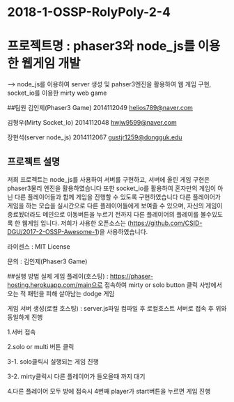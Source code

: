 # 2018-1-OSSP-RolyPoly-2-4
# 프로젝트명 : phaser3와 node_js를 이용한 웹게임 개발
--> node_js를 이용하여 server 생성 및 pahser3엔진을 활용하여 웹 게임 구현, socket_io를 이용한
mirty web game

##팀원
김인제(Phaser3 Game) 2014112049 helios789@naver.com

김형우(Mirty Socket_Io) 2014112048 hwjw9599@naver.com

장현석(server node_js) 2014112067 gustjr1259@dongguk.edu

## 프로젝트 설명
저희 프로젝트는 node_js를 사용하여 서버를 구현하고, 서버에 올린 게임 구현은 phaser3물리 엔진을 활용하였습니다
또한 socket_io를 활용하여 혼자만의 게임이 아닌 다른 플레이어들과 함께 게임을 진행할 수 있도록 구현하였습니다
다른 플레이어가 게임을 하는 모습을 실시간으로 다른 플레이어들에게 보여줄 수 있으며, 자신의 게임이 종료됬더라도
메인으로 이동버튼을 누르기 전까지 다른 플레이어의 플레이를 볼수있도록 한 웹게임 입니다.
저희가 사용한 오픈소스는 (https://github.com/CSID-DGU/2017-2-OSSP-Awesome-1)을 사용하였습니다.

라이센스 : MIT License

문의 : 김인제(Phaser3 Game)

##실행 방법
실제 게임 플레이(호스팅) : https://phaser-hosting.herokuapp.com/main으로 접속하여 mirty or solo button 클릭
사방에서 오는 적 패턴을 피해 살아남는 dodge 게임

게임 서버 생성(로컬 호스팅) : server.js파일 컴파일 후 로컬호스트 서버로 접속 후 위와 동일하게 진행

1.서버 접속

2.solo or multi 버튼 클릭

3-1. solo클릭시 실행되는 게임 진행

3-2. mirty클릭시 다른 플레이어가 들오올때 까지 대기

4.다른 플레이어 모두 방에 접속시 4번째 player가 start버튼을 누르면 게임 진행
  


